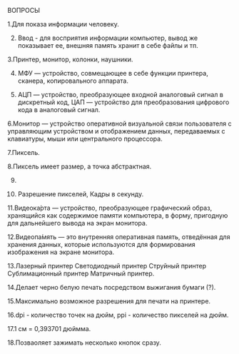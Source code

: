ВОПРОСЫ

1.Для показа информации человеку.

2. Ввод - для восприятия информации компьютер, вывод же показывает ее, внешняя память хранит в себе файлы и тп.

3.Принтер, монитор, колонки, наушники.

4. МФУ — устройство, совмещающее в себе функции принтера, сканера, копировального аппарата.

5. АЦП — устройство, преобразующее входной аналоговый сигнал в дискретный код, ЦАП — устройство для преобразования цифрового кода в аналоговый сигнал.

6.Монитор — устройство оперативной визуальной связи пользователя с управляющим устройством и отображением данных, передаваемых с клавиатуры, мыши или центрального процессора.

7.Пиксель.

8.Пиксель имеет размер, а точка абстрактная.

9.

10. Разрешение пикселей, Кадры в секунду.

11.Видеока́рта — устройство, преобразующее графический образ, хранящийся как содержимое памяти компьютера, в форму, пригодную для дальнейшего вывода на экран монитора.

12.Видеопа́мять — это внутренняя оперативная память, отведённая для хранения данных, которые используются для формирования изображения на экране монитора.

13.Лазерный принтер
Светодиодный принтер
Струйный принтер
Сублимационный принтер
Матричный принтер.


14.Делает черно белую печать посредством выжигания бумаги (?).

15.Максимально возможное разрешения для печати на принтере.

16.dpi - количество точек на дюйм, ppi - количество пикселей на дюйм.

17.1 см = 0,393701 дюймма.

18.Позваоляет зажимать несколько кнопок сразу.
